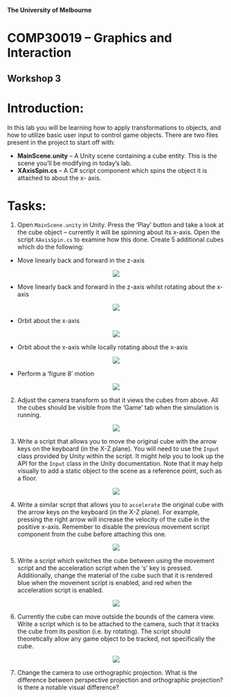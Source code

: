 **The University of Melbourne**
# COMP30019 – Graphics and Interaction

## Workshop 3


# Introduction:

In this lab you will be learning how to apply transformations to objects, and how to utilize basic user input to control game objects.
There are two files present in the project to start off with:
* **MainScene.unity** – A Unity scene containing a cube entity. This is the scene you’ll be modifying in today’s lab.
* **XAxisSpin.cs** – A C# script component which spins the object it is attached to about the x- axis.

# Tasks:
1. Open `MainScene.unity` in Unity. Press the ‘Play’ button and take a look at the cube object – currently it will be spinning about its x-axis. Open the script `XAxisSpin.cs` to examine how this done. Create 5 additional cubes which do the following:

* Move linearly back and forward in the z-axis

<p align="center">
  <img src="Gifs/Q1-1.gif">
</p>

* Move linearly back and forward in the z-axis whilst rotating about the x-axis

<p align="center">
  <img src="Gifs/Q1-2.gif">
</p>

* Orbit about the x-axis

<p align="center">
  <img src="Gifs/Q1-3.gif">
</p>

* Orbit about the x-axis while locally rotating about the x-axis

<p align="center">
  <img src="Gifs/Q1-4.gif">
</p>

* Perform a ‘figure 8’ motion

<p align="center">
  <img src="Gifs/Q1-5.gif">
</p>


2. Adjust the camera transform so that it views the cubes from above. All the cubes should be visible from the ‘Game’ tab when the simulation is running.

<p align="center">
  <img src="Gifs/Q2.gif">
</p>

3. Write a script that allows you to move the original cube with the arrow keys on the keyboard (in the X-Z plane). You will need to use the `Input` class provided by Unity within the script. It might help you to look up the API for the `Input` class in the Unity documentation. Note that it may help visually to add a static object to the scene as a reference point, such as a floor.

<p align="center">
  <img src="Gifs/Q3.gif">
</p>

4. Write a similar script that allows you to `accelerate` the original cube with the arrow keys on the keyboard (in the X-Z plane). For example, pressing the right arrow will increase the velocity of the cube in the positive x-axis. Remember to disable the previous movement script component from the cube before attaching this one.

<p align="center">
  <img src="Gifs/Q4.gif">
</p>

5. Write a script which switches the cube between using the movement script and the acceleration script when the ‘s’ key is pressed. Additionally, change the material of the cube such that it is rendered blue when the movement script is enabled, and red when the acceleration script is enabled.

<p align="center">
  <img src="Gifs/Q5.gif">
</p>

6. Currently the cube can move outside the bounds of the camera view. Write a script which is to be attached to the camera, such that it tracks the cube from its position (i.e. by rotating). The script should theoretically allow any game object to be tracked, not specifically the cube.

<p align="center">
  <img src="Gifs/Q6.gif">
</p>

7. Change the camera to use orthographic projection. What is the difference between perspective projection and orthographic projection? Is there a notable visual difference?

